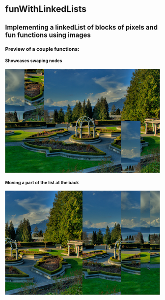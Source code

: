 # funWithLinkedLists
## Implementing a linkedList of blocks of pixels and fun functions using images

### Preview of a couple functions: 
#### Showcases swaping nodes
![](https://github.com/himanshuc71/funWithLinkedLists/blob/master/images/given-swapEasy.png)
#### Moving a part of the list at the back
![](https://github.com/himanshuc71/funWithLinkedLists/blob/master/images/given-moveToBack.png)
